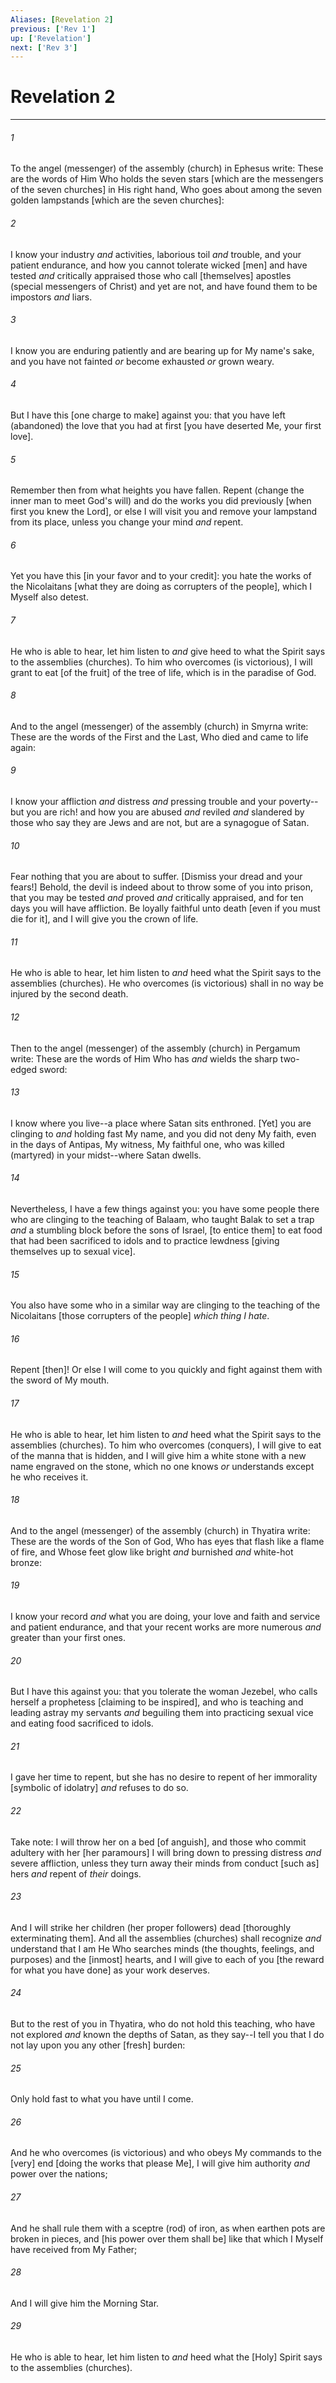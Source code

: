 ```yaml
---
Aliases: [Revelation 2]
previous: ['Rev 1']
up: ['Revelation']
next: ['Rev 3']
---
```

# Revelation 2

***


###### 1 


To the angel (messenger) of the assembly (church) in Ephesus write: These are the words of Him Who holds the seven stars [which are the messengers of the seven churches] in His right hand, Who goes about among the seven golden lampstands [which are the seven churches]: 


###### 2 


I know your industry _and_ activities, laborious toil _and_ trouble, and your patient endurance, and how you cannot tolerate wicked [men] and have tested _and_ critically appraised those who call [themselves] apostles (special messengers of Christ) and yet are not, and have found them to be impostors _and_ liars. 


###### 3 


I know you are enduring patiently and are bearing up for My name's sake, and you have not fainted _or_ become exhausted _or_ grown weary. 


###### 4 


But I have this [one charge to make] against you: that you have left (abandoned) the love that you had at first [you have deserted Me, your first love]. 


###### 5 


Remember then from what heights you have fallen. Repent (change the inner man to meet God's will) and do the works you did previously [when first you knew the Lord], or else I will visit you and remove your lampstand from its place, unless you change your mind _and_ repent. 


###### 6 


Yet you have this [in your favor and to your credit]: you hate the works of the Nicolaitans [what they are doing as corrupters of the people], which I Myself also detest. 


###### 7 


He who is able to hear, let him listen to _and_ give heed to what the Spirit says to the assemblies (churches). To him who overcomes (is victorious), I will grant to eat [of the fruit] of the tree of life, which is in the paradise of God. 


###### 8 


And to the angel (messenger) of the assembly (church) in Smyrna write: These are the words of the First and the Last, Who died and came to life again: 


###### 9 


I know your affliction _and_ distress _and_ pressing trouble and your poverty--but you are rich! and how you are abused _and_ reviled _and_ slandered by those who say they are Jews and are not, but are a synagogue of Satan. 


###### 10 


Fear nothing that you are about to suffer. [Dismiss your dread and your fears!] Behold, the devil is indeed about to throw some of you into prison, that you may be tested _and_ proved _and_ critically appraised, and for ten days you will have affliction. Be loyally faithful unto death [even if you must die for it], and I will give you the crown of life. 


###### 11 


He who is able to hear, let him listen to _and_ heed what the Spirit says to the assemblies (churches). He who overcomes (is victorious) shall in no way be injured by the second death. 


###### 12 


Then to the angel (messenger) of the assembly (church) in Pergamum write: These are the words of Him Who has _and_ wields the sharp two-edged sword: 


###### 13 


I know where you live--a place where Satan sits enthroned. [Yet] you are clinging to _and_ holding fast My name, and you did not deny My faith, even in the days of Antipas, My witness, My faithful one, who was killed (martyred) in your midst--where Satan dwells. 


###### 14 


Nevertheless, I have a few things against you: you have some people there who are clinging to the teaching of Balaam, who taught Balak to set a trap _and_ a stumbling block before the sons of Israel, [to entice them] to eat food that had been sacrificed to idols and to practice lewdness [giving themselves up to sexual vice]. 


###### 15 


You also have some who in a similar way are clinging to the teaching of the Nicolaitans [those corrupters of the people] _which thing I hate_. 


###### 16 


Repent [then]! Or else I will come to you quickly and fight against them with the sword of My mouth. 


###### 17 


He who is able to hear, let him listen to _and_ heed what the Spirit says to the assemblies (churches). To him who overcomes (conquers), I will give to eat of the manna that is hidden, and I will give him a white stone with a new name engraved on the stone, which no one knows _or_ understands except he who receives it. 


###### 18 


And to the angel (messenger) of the assembly (church) in Thyatira write: These are the words of the Son of God, Who has eyes that flash like a flame of fire, and Whose feet glow like bright _and_ burnished _and_ white-hot bronze: 


###### 19 


I know your record _and_ what you are doing, your love and faith and service and patient endurance, and that your recent works are more numerous _and_ greater than your first ones. 


###### 20 


But I have this against you: that you tolerate the woman Jezebel, who calls herself a prophetess [claiming to be inspired], and who is teaching and leading astray my servants _and_ beguiling them into practicing sexual vice and eating food sacrificed to idols. 


###### 21 


I gave her time to repent, but she has no desire to repent of her immorality [symbolic of idolatry] _and_ refuses to do so. 


###### 22 


Take note: I will throw her on a bed [of anguish], and those who commit adultery with her [her paramours] I will bring down to pressing distress _and_ severe affliction, unless they turn away their minds from conduct [such as] hers _and_ repent of _their_ doings. 


###### 23 


And I will strike her children (her proper followers) dead [thoroughly exterminating them]. And all the assemblies (churches) shall recognize _and_ understand that I am He Who searches minds (the thoughts, feelings, and purposes) and the [inmost] hearts, and I will give to each of you [the reward for what you have done] as your work deserves. 


###### 24 


But to the rest of you in Thyatira, who do not hold this teaching, who have not explored _and_ known the depths of Satan, as they say--I tell you that I do not lay upon you any other [fresh] burden: 


###### 25 


Only hold fast to what you have until I come. 


###### 26 


And he who overcomes (is victorious) and who obeys My commands to the [very] end [doing the works that please Me], I will give him authority _and_ power over the nations; 


###### 27 


And he shall rule them with a sceptre (rod) of iron, as when earthen pots are broken in pieces, and [his power over them shall be] like that which I Myself have received from My Father; 


###### 28 


And I will give him the Morning Star. 


###### 29 


He who is able to hear, let him listen to _and_ heed what the [Holy] Spirit says to the assemblies (churches).
